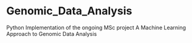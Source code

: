 # Genomic_Data_Analysis
Python Implementation of the ongoing MSc project A Machine Learning Approach to Genomic Data Analysis 